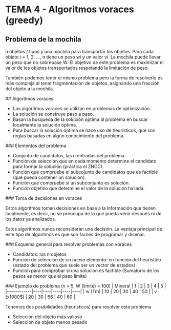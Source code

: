 # TEMA 4 - Algoritmos voraces (greedy)
## Problema de la mochila
<p>n objetos / tipos y una mochila para transportar los objetos. Para cada objeto i = 1, 2, ..., n tiene un peso wi y un valor vi. La mochila puede llevar un peso que no sobrepase W. El objetivo de este problema es maximizar el valor de los objetos transportados respetando la limitación de peso.
</p>
<p> También podemos tener el mismo problema pero la forma de resolverlo es más compleja al tener fragmentación de objetos, asignando una fracción del objeto a la mochila.</p>
## Algoritmos voraces
<ul>
<li>Los algoritmos voraces se utilizan en problemas de optimización.</li>
<li>La solución se construye paso a paso.</li>
<li>Basan la busqueda de la solución óptima al problema en buscar localmente la solución óptima.</li>
<li>Para buscar la solución óptima se hace uso de heurísticos, que son reglas basadas en algún conocimiento del problema.</li>
</ul>
### Elementos del problema
<ul>
<li>Conjunto de candidatos, las n entradas del problema.</li>
<li>Función de selección que en cada momento determine el candidato para formar la solución (práctica el ZNCC).</li>
<li>Función que compruebe el subcojunto de candidatos que es factible (que pueda contener un solución).</li>
<li>Función que compruebe si un subconjunto es solución.</li>
<li>Función objetivo que determine el valor de la solución hallada.</li>
</ul>
### Toma de decisiones en voraces
<p>Estos algoritmos toman decisiones en base a la información que tienen localmente, es decir, no se preocupa de lo que pueda venir después ni de los datos ya analizados.</p>
<p>
Estos algoritmos nunca reconsideran una decisión. La ventaja principal de este tipo de algoritmos es que son faciles de programar y diseñar.
</p>
### Esquema general para resolver problemas con voraces
<ul>
<li>Candidatos: los n objetos</li>
<li>Función de selección de un nuevo elemento: en función del heurístico (estado del problema que suele ser un vector de estados)</li>
<li>Función para comprobar si una solución es factible (Sumatorio de los pesos es menor que el paso límite)</li>
</ul>
### Ejemplo de problema (n = 5, W (límite) = 100)
| Mineral    | 1  | 2  | 3  | 4  | 5  |
|------------|----|----|----|----|----|
| w (Tm)     | 10 | 20 | 30 | 40 | 50 |
| v (x1000$) | 20 | 30 | 66 | 40 | 60 |
<p>Tenemos dos posibilidades (heurísticos) para resolver este problema</p>
<ul>
<li>Selección del objeto más valioso</li>
<li>Selección de objeto menos pesado</li>
</ul>
